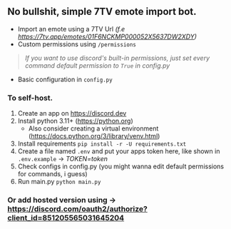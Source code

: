 ## No bullshit, simple 7TV emote import bot.

- Import an emote using a 7TV Url *(f.e https://7tv.app/emotes/01F6NCKMP000052X5637DW2XDY)*
- Custom permissions using `/permissions`
> *If you want to use discord's built-in permissions, just set every command default permission to `True` in config.py*
- Basic configuration in `config.py`

### To self-host.
1. Create an app on https://discord.dev
2. Install python 3.11+ (https://python.org)
   - Also consider creating a virtual environment (https://docs.python.org/3/library/venv.html)
3. Install requirements `pip install -r -U requirements.txt`
4. Create a file named `.env` and put your apps token here, like shown in `.env.example` -> *TOKEN=token*
5. Check configs in config.py (you might wanna edit default permissions for commands, i guess)
6. Run main.py `python main.py`

### Or add hosted version using -> https://discord.com/oauth2/authorize?client_id=851205565031645204
